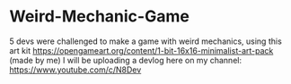 # Weird-Mechanic-Game

5 devs were challenged to make a game with weird mechanics, using this art kit https://opengameart.org/content/1-bit-16x16-minimalist-art-pack (made by me)
I will be uploading a devlog here on my channel: https://www.youtube.com/c/N8Dev
